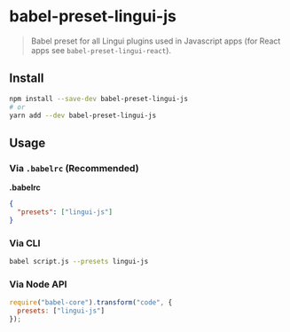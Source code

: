 # babel-preset-lingui-js

> Babel preset for all Lingui plugins used in Javascript apps (for React apps see `babel-preset-lingui-react`).

## Install

```sh
npm install --save-dev babel-preset-lingui-js
# or
yarn add --dev babel-preset-lingui-js
```

## Usage

### Via `.babelrc` (Recommended)

**.babelrc**

```json
{
  "presets": ["lingui-js"]
}
```

### Via CLI

```sh
babel script.js --presets lingui-js
```

### Via Node API

```javascript
require("babel-core").transform("code", {
  presets: ["lingui-js"]
});
```
